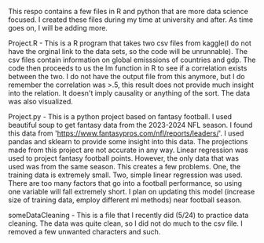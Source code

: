 This respo contains a few files in R and python that are more data science focused. I created these files during my time at university and after. As time goes on, I will be adding more. 

Project.R - 
  This is a R program that takes two csv files from kaggle(I do not have the orginal link to the data sets, so the code will be unrunnable). The csv files contain information on global emisssions of countries and gdp. The code then proceeds to us the lm function in R to
  see if a correlation exists between the two. I do not have the output file from this anymore, but I do remember the correlation was >.5, this result does not provide much insight into the relation. It doesn't imply causality or anything of the sort. The data was also visualized. 

Project.py - 
  This is a python project based on fantasy football. I used beautiful soup to get fantasy data from the 2023-2024 NFL season. I found this data from 'https://www.fantasypros.com/nfl/reports/leaders/'. I used pandas and sklearn to provide some insight into this data. 
  The projections made from this project are not accurate in any way. Linear regression was used to project fantasy football points. However, the only data that was used was from the same season. This creates a few problems. One, the training data is extremely small. 
  Two, simple linear regression was used. There are too many factors that go into a football performance, so using one variable will fall extremely short. I plan on updating this model (increase size of training data, employ different ml methods) near football season. 

someDataCleaning - 
  This is a file that I recently did (5/24) to practice data cleaning. The data was quite clean, so I did not do much to the csv file. I removed a few unwanted characters and such. 
